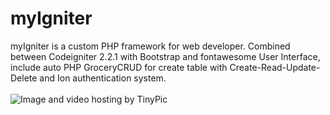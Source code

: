 myIgniter
=========
myIgniter is a custom PHP framework for web developer. Combined between Codeigniter 2.2.1 with Bootstrap and fontawesome User Interface, include auto PHP GroceryCRUD for create table with Create-Read-Update-Delete and Ion authentication system.
<br><br>
<img src="http://i58.tinypic.com/sfcneg.png" border="0" alt="Image and video hosting by TinyPic">
